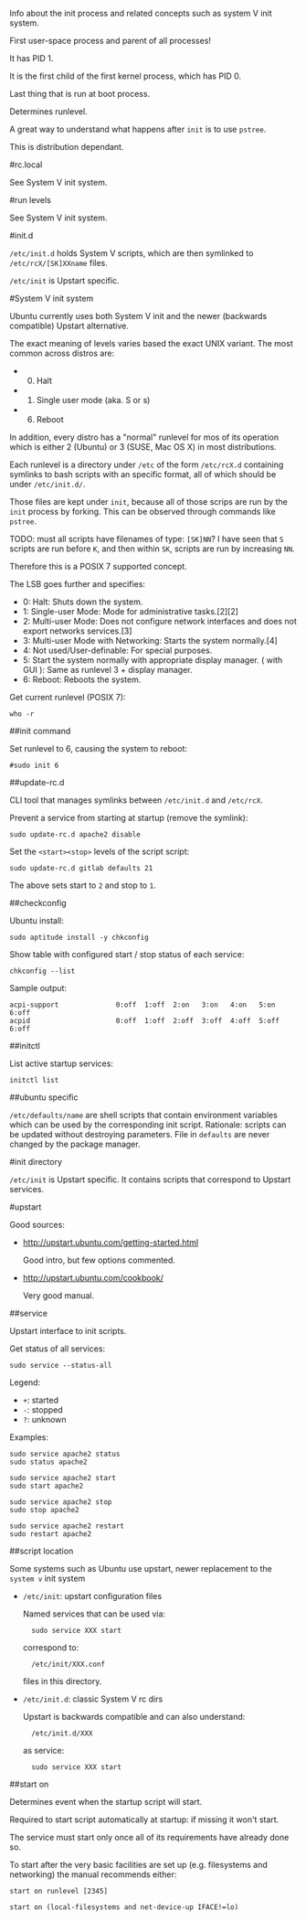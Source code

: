 Info about the init process and related concepts such as system V init system.

First user-space process and parent of all processes!

It has PID 1.

It is the first child of the first kernel process, which has PID 0.

Last thing that is run at boot process.

Determines runlevel.

A great way to understand what happens after `init` is to use `pstree`.

This is distribution dependant.

#rc.local

See System V init system.

#run levels

See System V init system.

#init.d

`/etc/init.d` holds System V scripts, which are then symlinked to `/etc/rcX/[SK]XXname` files.

`/etc/init` is Upstart specific.

#System V init system

Ubuntu currently uses both System V init and the newer (backwards compatible) Upstart alternative.

The exact meaning of levels varies based the exact UNIX variant. The most common across distros are:

- 0. Halt
- 1. Single user mode (aka. S or s)
- 6. Reboot

In addition, every distro has a "normal" runlevel for mos of its operation which is either 2 (Ubuntu) or 3 (SUSE, Mac OS X) in most distributions.

Each runlevel is a directory under `/etc` of the form `/etc/rcX.d` containing symlinks to bash scripts with an specific format, all of which should be under `/etc/init.d/`.

Those files are kept under `init`, because all of those scrips are run by the `init` process by forking. This can be observed through commands like `pstree`.

TODO: must all scripts have filenames of type: `[SK]NN`? I have seen that `S` scripts are run before `K`, and then within `SK`, scripts are run by increasing `NN`.

Therefore this is a POSIX 7 supported concept.

The LSB goes further and specifies:

- 0: Halt: Shuts down the system.
- 1: Single-user Mode: Mode for administrative tasks.[2][2]
- 2: Multi-user Mode: Does not configure network interfaces and does not export networks services.[3]
- 3: Multi-user Mode with Networking: Starts the system normally.[4]
- 4: Not used/User-definable: For special purposes.
- 5: Start the system normally with appropriate display manager. ( with GUI ): Same as runlevel 3 + display manager.
- 6: Reboot: Reboots the system.

Get current runlevel (POSIX 7):

    who -r

##init command

Set runlevel to 6, causing the system to reboot:

    #sudo init 6

##update-rc.d

CLI tool that manages symlinks between `/etc/init.d` and `/etc/rcX`.

Prevent a service from starting at startup (remove the symlink):

    sudo update-rc.d apache2 disable

Set the `<start><stop>` levels of the script script:

    sudo update-rc.d gitlab defaults 21

The above sets start to `2` and stop to `1`.

##checkconfig

Ubuntu install:

    sudo aptitude install -y chkconfig

Show table with configured start / stop status of each service:

    chkconfig --list

Sample output:

    acpi-support              0:off  1:off  2:on   3:on   4:on   5:on   6:off
    acpid                     0:off  1:off  2:off  3:off  4:off  5:off  6:off

##initctl

List active startup services:

    initctl list

##ubuntu specific

`/etc/defaults/name` are shell scripts that contain environment variables which can be used by the corresponding init script. Rationale: scripts can be updated without destroying parameters. File in `defaults` are never changed by the package manager.

#init directory

`/etc/init` is Upstart specific. It contains scripts that correspond to Upstart services.

#upstart

Good sources:

- <http://upstart.ubuntu.com/getting-started.html>

    Good intro, but few options commented.

- <http://upstart.ubuntu.com/cookbook/>

    Very good manual.

##service

Upstart interface to init scripts.

Get status of all services:

    sudo service --status-all

Legend:

- `+`: started
- `-`: stopped
- `?`: unknown

Examples:

    sudo service apache2 status
    sudo status apache2

    sudo service apache2 start
    sudo start apache2

    sudo service apache2 stop
    sudo stop apache2

    sudo service apache2 restart
    sudo restart apache2

##script location

Some systems such as Ubuntu use upstart, newer replacement to the `system v` init system

- `/etc/init`: upstart configuration files

	Named services that can be used via:

	    sudo service XXX start

	correspond to:

	    /etc/init/XXX.conf

	files in this directory.

- `/etc/init.d`: classic System V rc dirs

	Upstart is backwards compatible and can also understand:

	    /etc/init.d/XXX

	as service:

	    sudo service XXX start

##start on

Determines event when the startup script will start.

Required to start script automatically at startup: if missing it won't start.

The service must start only once all of its requirements have already done so.

To start after the very basic facilities are set up (e.g. filesystems and networking) the manual recommends either:

    start on runlevel [2345]

    start on (local-filesystems and net-device-up IFACE!=lo)
